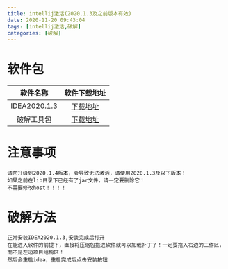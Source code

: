 ```yaml
---
title: intellij激活(2020.1.3及之前版本有效)
date: 2020-11-20 09:43:04
tags: [intellij激活,破解]
categories: [破解]
---
```


# 软件包

软件名称|软件下载地址
:----:|:----:
IDEA2020.1.3|[下载地址](https://download.jetbrains.com/idea/ideaIU-2020.1.3.exe)
破解工具包|[下载地址](/lib/jetbrains-agent-latest.zip)

# 注意事项

```shell
请勿升级到2020.1.4版本，会导致无法激活，请使用2020.1.3及以下版本！  
如果之前在lib目录下已经有了jar文件，请一定要删除它！ 
不需要修改host！！！！
```

# 破解方法

```shell
正常安装IDEA2020.1.3,安装完成后打开  
在能进入软件的前提下，直接将压缩包拖进软件就可以加载补丁了！一定要拖入右边的工作区，而不是左边项目结构区！  
然后会重启idea，重启完成后点击安装按钮
```
